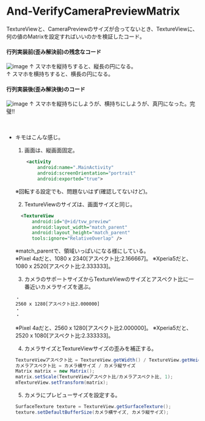 # And-VerifyCameraPreviewMatrix
TextureViewと、CameraPreviewのサイズが合ってないとき、TextureViewに、何の値のMatrixを設定すればいいのかを検証したコード。

#### 行列実装前(歪み解決前)の残念なコード
![image](https://user-images.githubusercontent.com/27885482/221391823-17c5c436-8bd1-4856-abc0-99d6339adbdd.png)
↑ スマホを縦持ちすると、縦長の円になる。　　　　　　　　　　　　　　　↑ スマホを横持ちすると、横長の円になる。

#### 行列実装後(歪み解決後)のコード
![image](https://user-images.githubusercontent.com/27885482/221392099-56989ca7-6384-4235-9997-a0c6b7a78d11.png)
↑ スマホを縦持ちにしようが、横持ちにしようが、真円になった。完璧!!
<br/>
<br/>
<br/>

- キモはこんな感じ。
    1. 画面は、縦画面固定。
    ``` AndroidManifest.xml
        <activity
            android:name=".MainActivity"
            android:screenOrientation="portrait"
            android:exported="true">
    ```
    ※回転する設定でも、問題ないはず(確認してないけど)。

    2. TextureViewのサイズは、画面サイズと同じ。
    ``` fragment_main.xml
      <TextureView
          android:id="@+id/tvw_preview"
          android:layout_width="match_parent"
          android:layout_height="match_parent"
          tools:ignore="RelativeOverlap" />
    ```
    ※match_parentで、領域いっぱいになる様にしている。<br/>
    ※Pixel 4aだと、1080 x 2340[アスペクト比:2.166667]。
    ※Xperia5だと、1080 x 2520[アスペクト比:2.333333]。

    3. カメラのサポートサイズからTextureViewのサイズとアスペクト比に一番近いカメラサイズを選ぶ。
    ``` fragment_main.xml
    ・
    2560 x 1280[アスペクト比2.000000]
    ・
    ・
    ```
    ※Pixel 4aだと、2560 x 1280[アスペクト比2.000000]。
    ※Xperia5だと、2520 x 1080[アスペクト比:2.333333]。

    4. カメラサイズとTextureViewサイズの歪みを補正する。
    ``` java
    TextureViewアスペクト比 = TextureView.getWidth() / TextureView.getHeight() ← 実際は縦画面固定なので、入れ替える。
    カメラアスペクト比 = カメラ横サイズ / カメラ縦サイズ
    Matrix matrix = new Matrix();
    matrix.setScale(TextureViewアスペクト比/カメラアスペクト比, 1);
    mTextureView.setTransform(matrix);
    ```

    5. カメラにプレビューサイズを設定する。
    ``` java
    SurfaceTexture texture = TextureView.getSurfaceTexture();
    texture.setDefaultBufferSize(カメラ横サイズ, カメラ縦サイズ);
    ```
